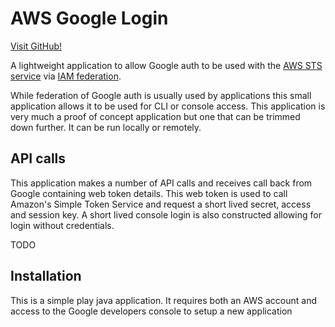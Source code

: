 AWS Google Login
=================

[Visit GitHub!](www.github.com)

A lightweight application to allow Google auth to be used with the [AWS STS service](http://docs.aws.amazon.com/STS/latest/APIReference/Welcome.html) via [IAM federation](http://aws.amazon.com/blogs/aws/aws-iam-now-supports-amazon-facebook-and-google-identity-federation/).

While federation of Google auth is usually used by applications this small application allows it to be used for CLI or console access. This application is very much a proof of concept application but one that can be trimmed down further.  It can be run locally or remotely.

API calls
----------

This application makes a number of API calls and receives call back from Google containing web token details.  This web token is used to call Amazon's Simple Token Service and request a short lived secret, access and session key.  A short lived console login is also constructed allowing for login without credentials.

TODO

Installation
-------------

This is a simple play java application.  It requires both an AWS account and access to the Google developers console to setup a new application